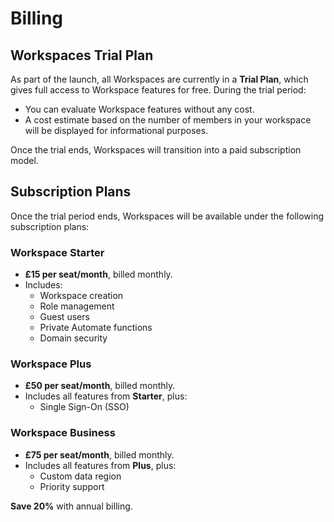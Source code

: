 # Billing

## Workspaces Trial Plan

As part of the launch, all Workspaces are currently in a **Trial Plan**, which gives full access to Workspace features for free. During the trial period:  
- You can evaluate Workspace features without any cost.  
- A cost estimate based on the number of members in your workspace will be displayed for informational purposes.  

Once the trial ends, Workspaces will transition into a paid subscription model.

## Subscription Plans

Once the trial period ends, Workspaces will be available under the following subscription plans:  

### **Workspace Starter**  
- **£15 per seat/month**, billed monthly.  
- Includes:  
  - Workspace creation  
  - Role management  
  - Guest users  
  - Private Automate functions  
  - Domain security  

### **Workspace Plus**  
- **£50 per seat/month**, billed monthly.  
- Includes all features from **Starter**, plus:  
  - Single Sign-On (SSO)  

### **Workspace Business**  
- **£75 per seat/month**, billed monthly.  
- Includes all features from **Plus**, plus:  
  - Custom data region  
  - Priority support  

**Save 20%** with annual billing.
